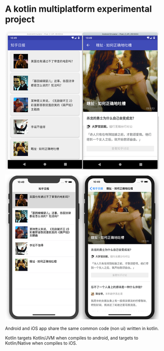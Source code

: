 # A kotlin multiplatform experimental project

![Android](art/android.png)

![ios](art/ios.png)

Android and iOS app share the same common code (non ui) written in kotlin.

Kotlin targets Kotlin/JVM when compiles to android, and targets to Kotlin/Native when compiles to iOS.


